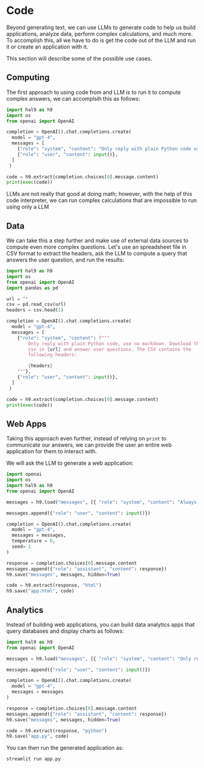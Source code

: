 # Code

Beyond generating text, we can use LLMs to generate code to help us build applications, analyze data, perform complex calculations, and much more. To accomplish this, all we have to do is get the code out of the LLM and run it or create an application with it.

This section will describe some of the possible use cases.

## Computing

The first approach to using code from and LLM is to run it to compute complex answers, we can accomplsih this as follows:

```python
import hal9 as h9
import os
from openai import OpenAI

completion = OpenAI().chat.completions.create(
  model = "gpt-4",
  messages = [
    {"role": "system", "content": "Only reply with plain Python code use no markdown"},
    {"role": "user", "content": input()},
  ]
 )

code = h9.extract(completion.choices[0].message.content)
print(exec(code))
```

LLMs are not really that good at doing math; however, with the help of this code interpreter, we can run complex calculations that are impossible to run using only a LLM

## Data

We can take this a step further and make use of external data sources to compute even more complex questions. Let's use an spreadsheet file in CSV format to extract the headers, ask the LLM to compute a query that answers the user question, and run the results:

```python
import hal9 as h9
import os
from openai import OpenAI
import pandas as pd

url = ""
csv = pd.read_csv(url)
headers = csv.head(1)

completion = OpenAI().chat.completions.create(
  model = "gpt-4",
  messages = [
    {"role": "system", "content": f"""
        Only reply with plain Python code, use no markdown. Download the
        csv in {url} and answer user questions. The CSV contains the 
        following headers:

        {headers}
    """},
    {"role": "user", "content": input()},
  ]
 )

code = h9.extract(completion.choices[0].message.content)
print(exec(code))
```

## Web Apps

Taking this approach even further, instead of relying on `print` to communicate our answers, we can provide the user an entire web application for them to interact with.

We will ask the LLM to generate a web application:

```python
import openai
import os
import hal9 as h9
from openai import OpenAI

messages = h9.load("messages", [{ "role": "system", "content": "Always reply with a single page HTML markdown block (which can use JavaScript, CSS, etc) that fulfills the user request" }])

messages.append({"role": "user", "content": input()})

completion = OpenAI().chat.completions.create(
  model = "gpt-4",
  messages = messages,
  temperature = 0,
  seed= 1
)

response = completion.choices[0].message.content
messages.append({"role": "assistant", "content": response})
h9.save("messages", messages, hidden=True)

code = h9.extract(response, "html")
h9.save("app.html", code)
```

## Analytics

Instead of building web applications, you can build data analytics apps that query databases and display charts as follows:

```python
import hal9 as h9
from openai import OpenAI

messages = h9.load("messages", [{ "role": "system", "content": "Only reply with plain Python code. Write streamlit code to answer the user requirements." }])

messages.append({"role": "user", "content": input()})

completion = OpenAI().chat.completions.create(
  model = "gpt-4",
  messages = messages
)

response = completion.choices[0].message.content
messages.append({"role": "assistant", "content": response})
h9.save("messages", messages, hidden=True)

code = h9.extract(response, "python")
h9.save("app.py", code)
```

You can then run the generated application as:

```bash
streamlit run app.py
```
